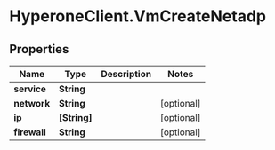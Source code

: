 # HyperoneClient.VmCreateNetadp

## Properties

Name | Type | Description | Notes
------------ | ------------- | ------------- | -------------
**service** | **String** |  | 
**network** | **String** |  | [optional] 
**ip** | **[String]** |  | [optional] 
**firewall** | **String** |  | [optional] 


